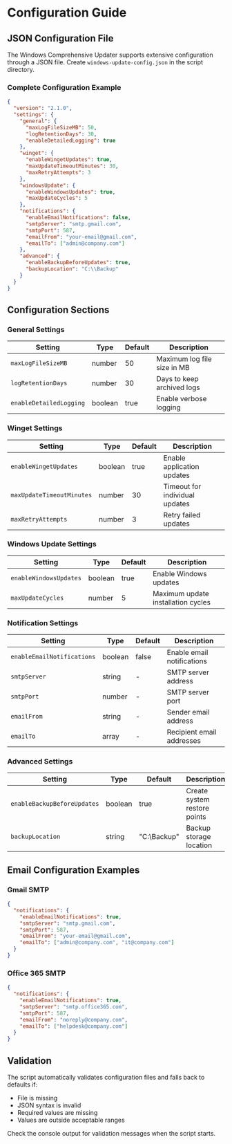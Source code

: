 # Configuration Guide

## JSON Configuration File

The Windows Comprehensive Updater supports extensive configuration through a JSON file. Create `windows-update-config.json` in the script directory.

### Complete Configuration Example

```json
{
  "version": "2.1.0",
  "settings": {
    "general": {
      "maxLogFileSizeMB": 50,
      "logRetentionDays": 30,
      "enableDetailedLogging": true
    },
    "winget": {
      "enableWingetUpdates": true,
      "maxUpdateTimeoutMinutes": 30,
      "maxRetryAttempts": 3
    },
    "windowsUpdate": {
      "enableWindowsUpdates": true,
      "maxUpdateCycles": 5
    },
    "notifications": {
      "enableEmailNotifications": false,
      "smtpServer": "smtp.gmail.com",
      "smtpPort": 587,
      "emailFrom": "your-email@gmail.com",
      "emailTo": ["admin@company.com"]
    },
    "advanced": {
      "enableBackupBeforeUpdates": true,
      "backupLocation": "C:\\Backup"
    }
  }
}
```

## Configuration Sections

### General Settings

| Setting | Type | Default | Description |
|---------|------|---------|-------------|
| `maxLogFileSizeMB` | number | 50 | Maximum log file size in MB |
| `logRetentionDays` | number | 30 | Days to keep archived logs |
| `enableDetailedLogging` | boolean | true | Enable verbose logging |

### Winget Settings

| Setting | Type | Default | Description |
|---------|------|---------|-------------|
| `enableWingetUpdates` | boolean | true | Enable application updates |
| `maxUpdateTimeoutMinutes` | number | 30 | Timeout for individual updates |
| `maxRetryAttempts` | number | 3 | Retry failed updates |

### Windows Update Settings

| Setting | Type | Default | Description |
|---------|------|---------|-------------|
| `enableWindowsUpdates` | boolean | true | Enable Windows updates |
| `maxUpdateCycles` | number | 5 | Maximum update installation cycles |

### Notification Settings

| Setting | Type | Default | Description |
|---------|------|---------|-------------|
| `enableEmailNotifications` | boolean | false | Enable email notifications |
| `smtpServer` | string | - | SMTP server address |
| `smtpPort` | number | - | SMTP server port |
| `emailFrom` | string | - | Sender email address |
| `emailTo` | array | - | Recipient email addresses |

### Advanced Settings

| Setting | Type | Default | Description |
|---------|------|---------|-------------|
| `enableBackupBeforeUpdates` | boolean | true | Create system restore points |
| `backupLocation` | string | "C:\\Backup" | Backup storage location |

## Email Configuration Examples

### Gmail SMTP

```json
{
  "notifications": {
    "enableEmailNotifications": true,
    "smtpServer": "smtp.gmail.com",
    "smtpPort": 587,
    "emailFrom": "your-email@gmail.com",
    "emailTo": ["admin@company.com", "it@company.com"]
  }
}
```

### Office 365 SMTP

```json
{
  "notifications": {
    "enableEmailNotifications": true,
    "smtpServer": "smtp.office365.com",
    "smtpPort": 587,
    "emailFrom": "noreply@company.com",
    "emailTo": ["helpdesk@company.com"]
  }
}
```

## Validation

The script automatically validates configuration files and falls back to defaults if:

- File is missing
- JSON syntax is invalid
- Required values are missing
- Values are outside acceptable ranges

Check the console output for validation messages when the script starts.
